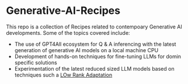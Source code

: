 # Generative-AI-Recipes
This repo is a collection of Recipes related to contempoary Generative AI developments.
Some of the topics covered include:
 - The use of GPT4All ecosystem for Q & A inferencing with the latest generation of generative AI models on a local machine CPU
 - Development of hands-on techniques for fine-tuning LLMs for domin specific solutions
 - Experimentation of the latest reduced sized LLM models based on techniques such a [LOw Rank Adaptation](https://github.com/microsoft/LoRA)  
